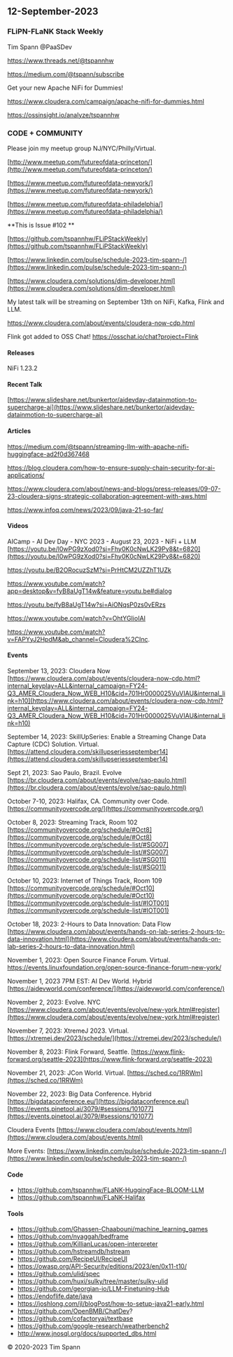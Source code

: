 ## 12-September-2023

### FLiPN-FLaNK Stack Weekly

Tim Spann @PaaSDev

https://www.threads.net/@tspannhw

https://medium.com/@tspann/subscribe

Get your new Apache NiFi for Dummies!

https://www.cloudera.com/campaign/apache-nifi-for-dummies.html

https://ossinsight.io/analyze/tspannhw


### CODE + COMMUNITY

Please join my meetup group NJ/NYC/Philly/Virtual. 

[http://www.meetup.com/futureofdata-princeton/](http://www.meetup.com/futureofdata-princeton/)

[https://www.meetup.com/futureofdata-newyork/](https://www.meetup.com/futureofdata-newyork/)

[https://www.meetup.com/futureofdata-philadelphia/](https://www.meetup.com/futureofdata-philadelphia/)


**This is Issue #102 **

[https://github.com/tspannhw/FLiPStackWeekly](https://github.com/tspannhw/FLiPStackWeekly)

[https://www.linkedin.com/pulse/schedule-2023-tim-spann-/](https://www.linkedin.com/pulse/schedule-2023-tim-spann-/)

[https://www.cloudera.com/solutions/dim-developer.html](https://www.cloudera.com/solutions/dim-developer.html)


My latest talk will be streaming on September 13th on NiFi, Kafka, Flink and LLM.

https://www.cloudera.com/about/events/cloudera-now-cdp.html

Flink got added to OSS Chat!   https://osschat.io/chat?project=Flink


#### Releases

NiFi 1.23.2


#### Recent Talk

[https://www.slideshare.net/bunkertor/aidevday-datainmotion-to-supercharge-ai](https://www.slideshare.net/bunkertor/aidevday-datainmotion-to-supercharge-ai)


#### Articles

https://medium.com/@tspann/streaming-llm-with-apache-nifi-huggingface-ad2f0d367468

https://blog.cloudera.com/how-to-ensure-supply-chain-security-for-ai-applications/

https://www.cloudera.com/about/news-and-blogs/press-releases/09-07-23-cloudera-signs-strategic-collaboration-agreement-with-aws.html

https://www.infoq.com/news/2023/09/java-21-so-far/


#### Videos

AICamp - AI Dev Day - NYC 2023 - August 23, 2023 - NiFi + LLM
[https://youtu.be/l0wPG9zXod0?si=Fhy0K0cNwLK29Py8&t=6820](https://youtu.be/l0wPG9zXod0?si=Fhy0K0cNwLK29Py8&t=6820)

https://youtu.be/B2ORocuzSzM?si=PrHtCM2UZZhT1UZk

https://www.youtube.com/watch?app=desktop&v=fyB8aUgT14w&feature=youtu.be#dialog

https://youtu.be/fyB8aUgT14w?si=AiONqsP0zs0vERzs

https://www.youtube.com/watch?v=OhtYGIioIAI

https://www.youtube.com/watch?v=FAPYyJ2HpdM&ab_channel=Cloudera%2CInc.


#### Events

September 13, 2023:   Cloudera Now
[https://www.cloudera.com/about/events/cloudera-now-cdp.html?internal_keyplay=ALL&internal_campaign=FY24-Q3_AMER_Cloudera_Now_WEB_H10&cid=701Hr0000025VuVIAU&internal_link=h10](https://www.cloudera.com/about/events/cloudera-now-cdp.html?internal_keyplay=ALL&internal_campaign=FY24-Q3_AMER_Cloudera_Now_WEB_H10&cid=701Hr0000025VuVIAU&internal_link=h10)

September 14, 2023: SkillUpSeries: Enable a Streaming Change Data Capture (CDC) Solution.  Virtual.
[https://attend.cloudera.com/skillupseriesseptember14](https://attend.cloudera.com/skillupseriesseptember14)

Sept 21, 2023:  Sao Paulo, Brazil.   Evolve
[https://br.cloudera.com/about/events/evolve/sao-paulo.html](https://br.cloudera.com/about/events/evolve/sao-paulo.html)

October 7-10, 2023:  Halifax, CA.   Community over Code.
[https://communityovercode.org/](https://communityovercode.org/)

October 8, 2023:  Streaming Track, Room 102
[https://communityovercode.org/schedule/#Oct8](https://communityovercode.org/schedule/#Oct8)
[https://communityovercode.org/schedule-list/#SG007](https://communityovercode.org/schedule-list/#SG007)
[https://communityovercode.org/schedule-list/#SG011](https://communityovercode.org/schedule-list/#SG011)

October 10, 2023:  Internet of Things Track, Room 109
[https://communityovercode.org/schedule/#Oct10](https://communityovercode.org/schedule/#Oct10)
[https://communityovercode.org/schedule-list/#IOT001](https://communityovercode.org/schedule-list/#IOT001)

October 18, 2023:  2-Hours to Data Innovation:   Data Flow
[https://www.cloudera.com/about/events/hands-on-lab-series-2-hours-to-data-innovation.html](https://www.cloudera.com/about/events/hands-on-lab-series-2-hours-to-data-innovation.html)

November 1, 2023: Open Source Finance Forum.  Virtual.
[https://events.linuxfoundation.org/open-source-finance-forum-new-york/
](https://events.linuxfoundation.org/open-source-finance-forum-new-york/
)

November 1, 2023 7PM EST:  AI Dev World.  Hybrid
[https://aidevworld.com/conference/](https://aidevworld.com/conference/)

November 2, 2023:  Evolve. NYC
[https://www.cloudera.com/about/events/evolve/new-york.html#register](https://www.cloudera.com/about/events/evolve/new-york.html#register)

November 7, 2023: XtremeJ 2023. Virtual.
[https://xtremej.dev/2023/schedule/](https://xtremej.dev/2023/schedule/)

November 8, 2023: Flink Forward, Seattle.
[https://www.flink-forward.org/seattle-2023](https://www.flink-forward.org/seattle-2023)

November 21, 2023: JCon World. Virtual.
[https://sched.co/1RRWm](https://sched.co/1RRWm)

November 22, 2023: Big Data Conference.   Hybrid  
[https://bigdataconference.eu/](https://bigdataconference.eu/)
[https://events.pinetool.ai/3079/#sessions/101077](https://events.pinetool.ai/3079/#sessions/101077)

Cloudera Events
[https://www.cloudera.com/about/events.html](https://www.cloudera.com/about/events.html)

More Events:
[https://www.linkedin.com/pulse/schedule-2023-tim-spann-/](https://www.linkedin.com/pulse/schedule-2023-tim-spann-/)


#### Code

* https://github.com/tspannhw/FLaNK-HuggingFace-BLOOM-LLM
* https://github.com/tspannhw/FLaNK-Halifax

  
#### Tools

* https://github.com/Ghassen-Chaabouni/machine_learning_games
* https://github.com/nyaggah/bedframe
* https://github.com/KillianLucas/open-interpreter
* https://github.com/hstreamdb/hstream
* https://github.com/RecipeUI/RecipeUI
* https://owasp.org/API-Security/editions/2023/en/0x11-t10/
* https://github.com/ulid/spec
* https://github.com/huxi/sulky/tree/master/sulky-ulid
* https://github.com/georgian-io/LLM-Finetuning-Hub
* https://endoflife.date/java
* https://joshlong.com/jl/blogPost/how-to-setup-java21-early.html
* https://github.com/OpenBMB/ChatDev?
* https://github.com/cofactoryai/textbase
* https://github.com/google-research/weatherbench2
* http://www.jnosql.org/docs/supported_dbs.html



&copy; 2020-2023 Tim Spann
